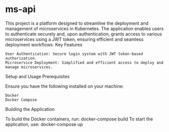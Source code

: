 # ms-api
This project is a platform designed to streamline the deployment and management of microservices in Kubernetes. The application enables users to authenticate securely and, upon authentication, grants access to various microservices using a JWT token, ensuring efficient and seamless deployment workflows.
Key Features

    User Authentication: Secure login system with JWT token-based authorization.
    Microservice Deployment: Simplified and efficient access to deploy and manage microservices.

Setup and Usage
Prerequisites

Ensure you have the following installed on your machine:

    Docker
    Docker Compose

Building the Application

To build the Docker containers, run: docker-compose build
To start the application, use: docker-compose up
